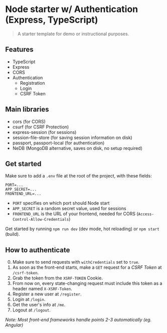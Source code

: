 # Node starter w/ Authentication (Express, TypeScript)

> A starter template for demo or instructional purposes.

## Features

- TypeScript
- Express
- CORS
- Authentication
  - Registration
  - Login
  - CSRF Token

## Main libraries

- cors (for CORS)
- csurf (for CSRF Protection)
- express-session (for sessions)
- session-file-store (for saving session information on disk)
- passport, passport-local (for authentication)
- NeDB (MongoDB alternative, saves on disk, no setup required)

## Get started

Make sure to add a `.env` file at the root of the project, with these fields:

```
PORT=...
APP_SECRET=...
FRONTEND_URL=...
```

- `PORT` specifies on which port should Node start
- `APP_SECRET` is a random secret value, used for sessions
- `FRONTEND_URL` is the URL of your frontend, needed for CORS (`Access-Control-Allow-Credentials`)

Get started by running `npm run dev` (dev mode, hot reloading) or `npm start` (build).

## How to authenticate

0. Make sure to send requests with `withCredentials` set to `true`.
1. As soon as the front-end starts, make a `GET` request for a _CSRF Token_ at `/csrf-token`.
2. Grab the token from the `XSRF-TOKEN` Cookie.
3. From now on, every state-changing request must include this token as a header named `X-XSRF-Token`.
4. Register a new user at `/register`.
5. Login at `/login`.
6. Get the user's info at `/me`.
7. Logout at `/logout`.

_Note: Most front-end frameworks handle points 2-3 automatically (eg. Angular)_